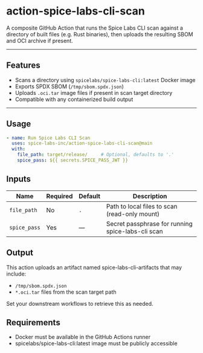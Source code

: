 # action-spice-labs-cli-scan

A composite GitHub Action that runs the Spice Labs CLI scan against a directory of built files (e.g. Rust binaries), then uploads the resulting SBOM and OCI archive if present.

---

## Features

- Scans a directory using `spicelabs/spice-labs-cli:latest` Docker image
- Exports SPDX SBOM (`/tmp/sbom.spdx.json`)
- Uploads `.oci.tar` image files if present in scan target directory
- Compatible with any containerized build output

---

## Usage

```yaml
- name: Run Spice Labs CLI Scan
  uses: spice-labs-inc/action-spice-labs-cli-scan@main
  with:
    file_path: target/release/     # Optional, defaults to '.'
    spice_pass: ${{ secrets.SPICE_PASS_JWT }}
```
## Inputs
| Name         | Required | Default | Description                                   |
| ------------ | -------- | ------- | --------------------------------------------- |
| `file_path`  | No       | `.`     | Path to local files to scan (read-only mount) |
| `spice_pass` | Yes      | —       | Secret passphrase for running spice-labs-cli scan    |

## Output
This action uploads an artifact named spice-labs-cli-artifacts that may include:
  *  `/tmp/sbom.spdx.json`
  *  `*.oci.tar` files from the scan target path

Set your downstream workflows to retrieve this as needed.

## Requirements
  *  Docker must be available in the GitHub Actions runner
  *  spicelabs/spice-labs-cli:latest image must be publicly accessible

